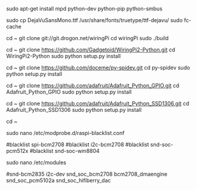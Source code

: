 sudo apt-get install mpd python-dev python-pip python-smbus

sudo cp DejaVuSansMono.ttf /usr/share/fonts/truetype/ttf-dejavu/
sudo fc-cache

cd ~
git clone git://git.drogon.net/wiringPi
cd wiringPi
sudo ./build

cd ~
git clone https://github.com/Gadgetoid/WiringPi2-Python.git
cd WiringPi2-Python
sudo python setup.py install

cd ~
git clone https://github.com/doceme/py-spidev.git
cd py-spidev
sudo python setup.py install

cd ~
git clone https://github.com/adafruit/Adafruit_Python_GPIO.git
cd Adafruit_Python_GPIO
sudo python setup.py install

cd ~
git clone https://github.com/adafruit/Adafruit_Python_SSD1306.git
cd Adafruit_Python_SSD1306
sudo python setup.py install

cd ~

sudo nano /etc/modprobe.d/raspi-blacklist.conf

#blacklist spi-bcm2708
#blacklist i2c-bcm2708
#blacklist snd-soc-pcm512x
#blacklist snd-soc-wm8804

sudo nano /etc/modules

#snd-bcm2835
i2c-dev
snd_soc_bcm2708
bcm2708_dmaengine
snd_soc_pcm5102a
snd_soc_hifiberry_dac
